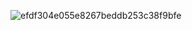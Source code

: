 ![efdf304e055e8267beddb253c38f9bfe](https://github.com/user-attachments/assets/ac7897f4-af9a-4e40-8929-9b53a9ce3b90)
